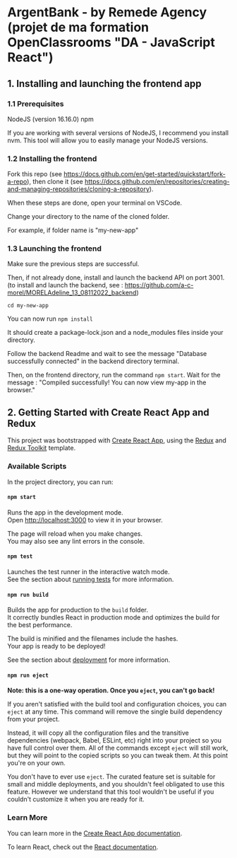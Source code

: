 # ArgentBank - by Remede Agency (projet de ma formation OpenClassrooms "DA - JavaScript React")

## 1. Installing and launching the frontend app

### 1.1 Prerequisites

NodeJS (version 16.16.0)
npm

If you are working with several versions of NodeJS, I recommend you install nvm. This tool will allow you to easily manage your NodeJS versions.

### 1.2 Installing the frontend

Fork this repo (see https://docs.github.com/en/get-started/quickstart/fork-a-repo), then clone it (see https://docs.github.com/en/repositories/creating-and-managing-repositories/cloning-a-repository).

When these steps are done, open your terminal on VSCode.

Change your directory to the name of the cloned folder.

For example, if folder name is "my-new-app"

### 1.3 Launching the frontend

Make sure the previous steps are successful.

Then, if not already done, install and launch the backend API on port 3001. (to install and launch the backend, see : https://github.com/a-c-morel/MORELAdeline_13_08112022_backend)

`cd my-new-app`

You can now run `npm install`

It should create a package-lock.json and a node_modules files inside your directory.

Follow the backend Readme and wait to see the message "Database successfully connected" in the backend directory terminal.

Then, on the frontend directory, run the command `npm start`. Wait for the message : "Compiled successfully! You can now view my-app in the browser."

## 2. Getting Started with Create React App and Redux

This project was bootstrapped with [Create React App](https://github.com/facebook/create-react-app), using the [Redux](https://redux.js.org/) and [Redux Toolkit](https://redux-toolkit.js.org/) template.

### Available Scripts

In the project directory, you can run:

#### `npm start`

Runs the app in the development mode.\
Open [http://localhost:3000](http://localhost:3000) to view it in your browser.

The page will reload when you make changes.\
You may also see any lint errors in the console.

#### `npm test`

Launches the test runner in the interactive watch mode.\
See the section about [running tests](https://facebook.github.io/create-react-app/docs/running-tests) for more information.

#### `npm run build`

Builds the app for production to the `build` folder.\
It correctly bundles React in production mode and optimizes the build for the best performance.

The build is minified and the filenames include the hashes.\
Your app is ready to be deployed!

See the section about [deployment](https://facebook.github.io/create-react-app/docs/deployment) for more information.

#### `npm run eject`

**Note: this is a one-way operation. Once you `eject`, you can't go back!**

If you aren't satisfied with the build tool and configuration choices, you can `eject` at any time. This command will remove the single build dependency from your project.

Instead, it will copy all the configuration files and the transitive dependencies (webpack, Babel, ESLint, etc) right into your project so you have full control over them. All of the commands except `eject` will still work, but they will point to the copied scripts so you can tweak them. At this point you're on your own.

You don't have to ever use `eject`. The curated feature set is suitable for small and middle deployments, and you shouldn't feel obligated to use this feature. However we understand that this tool wouldn't be useful if you couldn't customize it when you are ready for it.

### Learn More

You can learn more in the [Create React App documentation](https://facebook.github.io/create-react-app/docs/getting-started).

To learn React, check out the [React documentation](https://reactjs.org/).
